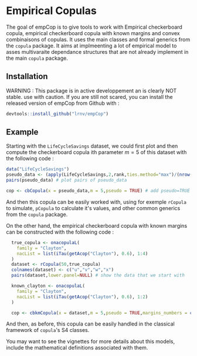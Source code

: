 # Empirical Copulas

The goal of empCop is to give tools to work with Empirical checkerboard copula, empirical checkerboard copula with known margins and convex combinaisons of copulas. It uses the main classes and formal generics from the `copula` package. It aims at implmeenting a lot of empirical model to asses multivaraite dependance structures that are not already implement in the main `copula` package. 

## Installation

WARNING : This package is in active developpement an is clearly NOT stable. use with caution. If you are still not scared, you can install the released version of empCop from Github with :

``` r
devtools::install_github("lrnv/empCop")
```

## Example

Starting with the `LifeCycleSavings` dataset, we could first plot and then compute the checkerboard copula ith parameter $m=5$ of this dataset with the following code : 

``` r
data("LifeCycleSavings")
pseudo_data <- (apply(LifeCycleSavings,2,rank,ties.method="max")/(nrow(LifeCycleSavings)+1))
pairs(pseudo_data) # plot pairs of pseudo_data

cop <- cbCopula(x = pseudo_data,m = 5,pseudo = TRUE) # add pseudo=TRUE if you provided pseudo observation
```

And then this copula can be easily worked with, using for exemple `rCopula` to simulate, `pCopula` to calculate it's values, and other common generics from the `copula` package.

On the other hand, the empirical checkerboard copula with known margins can be constructed with the following code : 


``` r
  true_copula <- onacopulaL(
    family = "Clayton",
    nacList = list(iTau(getAcop("Clayton"), 0.6), 1:4)
  )
  dataset <- rCopula(50,true_copula) 
  colnames(dataset) <- c("u","v","w","x")
  pairs(dataset,lower.panel=NULL) # show the data that we start with

  known_clayton <- onacopulaL(
    family = "Clayton",
    nacList = list(iTau(getAcop("Clayton"), 0.6), 1:2)
  )

  cop <- cbkmCopula(x = dataset,m = 5,pseudo = TRUE,margins_numbers = c(2,3),known_cop = known_clayton)
```

And then, as before, this copula can be easily handled in the classical framework of `copula`'s S4 classes.

You may want to see the vignettes for more details about this models, include the mathematical definitions associated with them.
